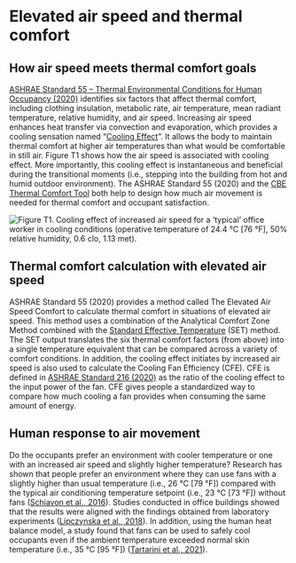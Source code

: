 # Elevated air speed and thermal comfort

## How air speed meets thermal comfort goals <a href="#_toc137824686" id="_toc137824686"></a>

[ASHRAE Standard 55 – Thermal Environmental Conditions for Human Occupancy (2020)](https://www.ashrae.org/technical-resources/bookstore/standard-55-thermal-environmental-conditions-for-human-occupancy) identifies six factors that affect thermal comfort, including clothing insulation, metabolic rate, air temperature, mean radiant temperature, relative humidity, and air speed. Increasing air speed enhances heat transfer via convection and evaporation, which provides a cooling sensation named “[Cooling Effect](https://en.wikipedia.org/wiki/Thermal\_comfort#Cooling\_Effect)”. It allows the body to maintain thermal comfort at higher air temperatures than what would be comfortable in still air. Figure T1 shows how the air speed is associated with cooling effect. More importantly, this cooling effect is instantaneous and beneficial during the transitional moments (i.e., stepping into the building from hot and humid outdoor environment). The ASHRAE Standard 55 (2020) and the [CBE Thermal Comfort Tool](https://comfort.cbe.berkeley.edu/) both help to design how much air movement is needed for thermal comfort and occupant satisfaction.

![Figure T1. Cooling effect of increased air speed for a ‘typical’ office worker in cooling conditions (operative temperature of 24.4 °C \[76 °F\], 50% relative humidity, 0.6 clo, 1.13 met).
](<../.gitbook/assets/0 (14).png>)

## Thermal comfort calculation with elevated air speed <a href="#_toc137824687" id="_toc137824687"></a>

ASHRAE Standard 55 (2020) provides a method called The Elevated Air Speed Comfort to calculate thermal comfort in situations of elevated air speed. This method uses a combination of the Analytical Comfort Zone Method combined with the [Standard Effective Temperature](https://en.wikipedia.org/wiki/Thermal\_comfort#Standard\_effective\_temperature) (SET) method. The SET output translates the six thermal comfort factors (from above) into a single temperature equivalent that can be compared across a variety of comfort conditions. In addition, the cooling effect initiates by increased air speed is also used to calculate the Cooling Fan Efficiency (CFE). CFE is defined in [ASHRAE Standard 216 (2020)](https://www.techstreet.com/standards/ashrae-216-2020?product\_id=2202077) as the ratio of the cooling effect to the input power of the fan. CFE gives people a standardized way to compare how much cooling a fan provides when consuming the same amount of energy.

## Human response to air movement <a href="#_toc137824688" id="_toc137824688"></a>

Do the occupants prefer an environment with cooler temperature or one with an increased air speed and slightly higher temperature? Research has shown that people prefer an environment where they can use fans with a slightly higher than usual temperature (i.e., 26 °C \[79 °F]) compared with the typical air conditioning temperature setpoint (i.e., 23 °C \[73 °F]) without fans ([Schiavon et al., 2016](https://onlinelibrary.wiley.com/doi/10.1111/ina.12352)). Studies conducted in office buildings showed that the results were aligned with the findings obtained from laboratory experiments ([Lipczynska et al., 2018](https://doi.org/10.1016/j.buildenv.2018.03.013)). In addition, using the human heat balance model, a study found that fans can be used to safely cool occupants even if the ambient temperature exceeded normal skin temperature (i.e., 35 °C \[95 °F]) ([Tartarini et al., 2021](https://doi.org/10.1016/j.buildenv.2021.108437)).
